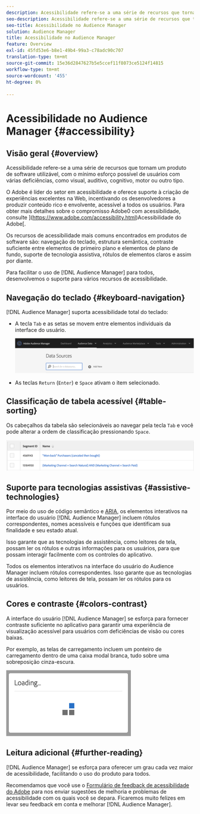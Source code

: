 ```yaml
---
description: Acessibilidade refere-se a uma série de recursos que tornam um produto de software utilizável, com o mínimo esforço possível de usuários com várias deficiências, como visual, auditivo, cognitivo, motor ou outro tipo.
seo-description: Acessibilidade refere-se a uma série de recursos que tornam um produto de software utilizável, com o mínimo esforço possível de usuários com várias deficiências, como visual, auditivo, cognitivo, motor ou outro tipo.
seo-title: Acessibilidade no Audience Manager
solution: Audience Manager
title: Acessibilidade no Audience Manager
feature: Overview
exl-id: 45fd53e6-b8e1-49b4-99a3-c78adc90c707
translation-type: tm+mt
source-git-commit: 15e36d2847627b5e5ccef11f8073ce5124f14815
workflow-type: tm+mt
source-wordcount: '455'
ht-degree: 0%

---
```


# Acessibilidade no Audience Manager {#accessibility}

## Visão geral {#overview}

Acessibilidade refere-se a uma série de recursos que tornam um produto de software utilizável, com o mínimo esforço possível de usuários com várias deficiências, como visual, auditivo, cognitivo, motor ou outro tipo.

O Adobe é líder do setor em acessibilidade e oferece suporte à criação de experiências excelentes na Web, incentivando os desenvolvedores a produzir conteúdo rico e envolvente, acessível a todos os usuários. Para obter mais detalhes sobre o compromisso Adobe0 com acessibilidade, consulte ](https://www.adobe.com/accessibility.html)Acessibilidade do Adobe[.

Os recursos de acessibilidade mais comuns encontrados em produtos de software são: navegação do teclado, estrutura semântica, contraste suficiente entre elementos de primeiro plano e elementos de plano de fundo, suporte de tecnologia assistiva, rótulos de elementos claros e assim por diante.

Para facilitar o uso de [!DNL Audience Manager] para todos, desenvolvemos o suporte para vários recursos de acessibilidade.

## Navegação do teclado {#keyboard-navigation}

[!DNL Audience Manager] suporta acessibilidade total do teclado:

* A tecla `Tab` e as setas se movem entre elementos individuais da interface do usuário.

   ![acessibilidade - destaque](assets/accesibility-highlight.png)

* As teclas `Return` (`Enter`) e `Space` ativam o item selecionado.

## Classificação de tabela acessível {#table-sorting}

Os cabeçalhos da tabela são selecionáveis ao navegar pela tecla `Tab` e você pode alterar a ordem de classificação pressionando `Space`.

![cabeçalhos de tabela de acessibilidade](assets/accessibility-table-headers.png)

## Suporte para tecnologias assistivas {#assistive-technologies}

Por meio do uso de código semântico e [ARIA](https://www.w3.org/WAI/standards-guidelines/aria/), os elementos interativos na interface do usuário [!DNL Audience Manager] incluem rótulos correspondentes, nomes acessíveis e funções que identificam sua finalidade e seu estado atual.

Isso garante que as tecnologias de assistência, como leitores de tela, possam ler os rótulos e outras informações para os usuários, para que possam interagir facilmente com os controles do aplicativo.

Todos os elementos interativos na interface do usuário do Audience Manager incluem rótulos correspondentes. Isso garante que as tecnologias de assistência, como leitores de tela, possam ler os rótulos para os usuários.

## Cores e contraste {#colors-contrast}

A interface do usuário [!DNL Audience Manager] se esforça para fornecer contraste suficiente no aplicativo para garantir uma experiência de visualização acessível para usuários com deficiências de visão ou cores baixas.

Por exemplo, as telas de carregamento incluem um ponteiro de carregamento dentro de uma caixa modal branca, tudo sobre uma sobreposição cinza-escura.

![carregamento de acessibilidade](assets/accessibility-loading.png)

## Leitura adicional {#further-reading}

[!DNL Audience Manager] se esforça para oferecer um grau cada vez maior de acessibilidade, facilitando o uso do produto para todos.

Recomendamos que você use o [Formulário de feedback de acessibilidade do Adobe](https://www.adobe.com/accessibility/feedback.html) para nos enviar sugestões de melhoria e problemas de acessibilidade com os quais você se depara. Ficaremos muito felizes em levar seu feedback em conta e melhorar [!DNL Audience Manager].
